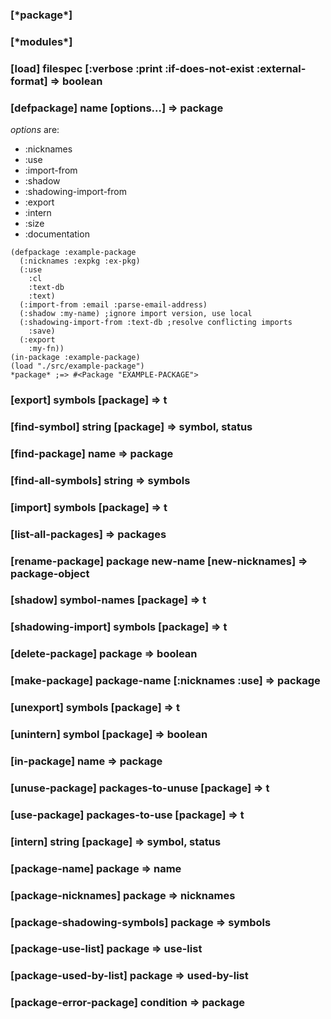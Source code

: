 ### [\*package\*]

### [\*modules\*]

### [load] filespec \[:verbose :print :if-does-not-exist :external-format\] => boolean

### [defpackage] name \[options...\] => package

*options* are:

* :nicknames
* :use
* :import-from
* :shadow
* :shadowing-import-from
* :export
* :intern
* :size
* :documentation

~~~
(defpackage :example-package
  (:nicknames :expkg :ex-pkg)
  (:use
    :cl
    :text-db
    :text)
  (:import-from :email :parse-email-address)
  (:shadow :my-name) ;ignore import version, use local
  (:shadowing-import-from :text-db ;resolve conflicting imports
    :save)
  (:export
    :my-fn))
(in-package :example-package)
(load "./src/example-package")
*package* ;=> #<Package "EXAMPLE-PACKAGE">
~~~

### [export] symbols \[package\] => t

### [find-symbol] string \[package\] => symbol, status

### [find-package] name => package

### [find-all-symbols] string => symbols

### [import] symbols \[package\] => t

### [list-all-packages] => packages

### [rename-package] package new-name \[new-nicknames\] => package-object

### [shadow] symbol-names \[package\] => t

### [shadowing-import] symbols \[package\] => t

### [delete-package] package => boolean

### [make-package] package-name \[:nicknames :use\] => package

### [unexport] symbols \[package\] => t

### [unintern] symbol \[package\] => boolean

### [in-package] name => package

### [unuse-package] packages-to-unuse \[package\] => t

### [use-package] packages-to-use \[package\] => t

### [intern] string \[package\] => symbol, status

### [package-name] package => name

### [package-nicknames] package => nicknames

### [package-shadowing-symbols] package => symbols

### [package-use-list] package => use-list

### [package-used-by-list] package => used-by-list

### [package-error-package] condition => package
